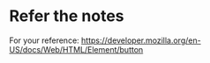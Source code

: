 # Refer the notes

For your reference: https://developer.mozilla.org/en-US/docs/Web/HTML/Element/button
